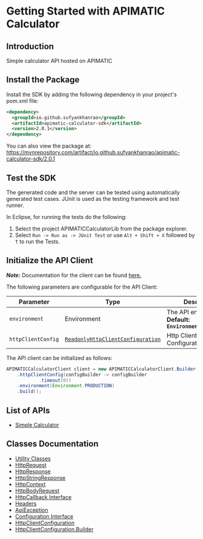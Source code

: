 
# Getting Started with APIMATIC Calculator

## Introduction

Simple calculator API hosted on APIMATIC

## Install the Package

Install the SDK by adding the following dependency in your project's pom.xml file:

```xml
<dependency>
  <groupId>io.github.sufyankhanrao</groupId>
  <artifactId>apimatic-calculator-sdk</artifactId>
  <version>2.0.1</version>
</dependency>
```

You can also view the package at:
https://mvnrepository.com/artifact/io.github.sufyankhanrao/apimatic-calculator-sdk/2.0.1

## Test the SDK

The generated code and the server can be tested using automatically generated test cases.
JUnit is used as the testing framework and test runner.

In Eclipse, for running the tests do the following:

1. Select the project APIMATICCalculatorLib from the package explorer.
2. Select `Run -> Run as -> JUnit Test` or use `Alt + Shift + X` followed by `T` to run the Tests.

## Initialize the API Client

**_Note:_** Documentation for the client can be found [here.](https://www.github.com/sufyankhanrao/testing-java-sdk/tree/2.0.1/doc/client.md)

The following parameters are configurable for the API Client:

| Parameter | Type | Description |
|  --- | --- | --- |
| `environment` | Environment | The API environment. <br> **Default: `Environment.PRODUCTION`** |
| `httpClientConfig` | [`ReadonlyHttpClientConfiguration`](https://www.github.com/sufyankhanrao/testing-java-sdk/tree/2.0.1/doc/http-client-configuration.md) | Http Client Configuration instance. |

The API client can be initialized as follows:

```java
APIMATICCalculatorClient client = new APIMATICCalculatorClient.Builder()
    .httpClientConfig(configBuilder -> configBuilder
            .timeout(0))
    .environment(Environment.PRODUCTION)
    .build();
```

## List of APIs

* [Simple Calculator](https://www.github.com/sufyankhanrao/testing-java-sdk/tree/2.0.1/doc/controllers/simple-calculator.md)

## Classes Documentation

* [Utility Classes](https://www.github.com/sufyankhanrao/testing-java-sdk/tree/2.0.1/doc/utility-classes.md)
* [HttpRequest](https://www.github.com/sufyankhanrao/testing-java-sdk/tree/2.0.1/doc/http-request.md)
* [HttpResponse](https://www.github.com/sufyankhanrao/testing-java-sdk/tree/2.0.1/doc/http-response.md)
* [HttpStringResponse](https://www.github.com/sufyankhanrao/testing-java-sdk/tree/2.0.1/doc/http-string-response.md)
* [HttpContext](https://www.github.com/sufyankhanrao/testing-java-sdk/tree/2.0.1/doc/http-context.md)
* [HttpBodyRequest](https://www.github.com/sufyankhanrao/testing-java-sdk/tree/2.0.1/doc/http-body-request.md)
* [HttpCallback Interface](https://www.github.com/sufyankhanrao/testing-java-sdk/tree/2.0.1/doc/http-callback-interface.md)
* [Headers](https://www.github.com/sufyankhanrao/testing-java-sdk/tree/2.0.1/doc/headers.md)
* [ApiException](https://www.github.com/sufyankhanrao/testing-java-sdk/tree/2.0.1/doc/api-exception.md)
* [Configuration Interface](https://www.github.com/sufyankhanrao/testing-java-sdk/tree/2.0.1/doc/configuration-interface.md)
* [HttpClientConfiguration](https://www.github.com/sufyankhanrao/testing-java-sdk/tree/2.0.1/doc/http-client-configuration.md)
* [HttpClientConfiguration.Builder](https://www.github.com/sufyankhanrao/testing-java-sdk/tree/2.0.1/doc/http-client-configuration-builder.md)

